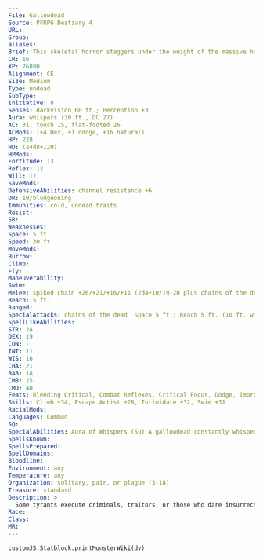 ```yaml
---
File: Gallowdead
Source: PFRPG Bestiary 4
URL: 
Group: 
aliases: 
Brief: This skeletal horror staggers under the weight of the massive hook and chain impaling the bones of its midsection.
CR: 16
XP: 76800
Alignment: CE
Size: Medium
Type: undead
SubType: 
Initiative: 8
Senses: darkvision 60 ft.; Perception +3
Aura: whispers (30 ft., DC 27)
AC: 31, touch 15, flat-footed 26
ACMods: (+4 Dex, +1 dodge, +16 natural)
HP: 228
HD: (24d8+120)
HPMods: 
Fortitude: 13
Reflex: 12
Will: 17
SaveMods: 
DefensiveAbilities: channel resistance +6
DR: 10/bludgeoning
Immunities: cold, undead traits
Resist: 
SR: 
Weaknesses: 
Space: 5 ft.
Speed: 30 ft.
MoveMods: 
Burrow: 
Climb: 
Fly: 
Maneuverability: 
Swim: 
Melee: spiked chain +26/+21/+16/+11 (2d4+10/19-20 plus chains of the dead) or 2 claws +25 (2d8+7)
Reach: 5 ft.
Ranged: 
SpecialAttacks: chains of the dead  Space 5 ft.; Reach 5 ft. (10 ft. with spiked chain)
SpellLikeAbilities: 
STR: 24
DEX: 19
CON: -
INT: 11
WIS: 16
CHA: 21
BAB: 18
CMB: 25
CMD: 40
Feats: Bleeding Critical, Combat Reflexes, Critical Focus, Dodge, Improved Critical (spiked chain), Improved Initiative, Improved Vital Strike, Lunge, Power Attack, Step Up, Vital Strike, Weapon Focus (spiked chain)
Skills: Climb +34, Escape Artist +28, Intimidate +32, Swim +31
RacialMods: 
Languages: Common
SQ: 
SpecialAbilities: Aura of Whispers (Su) A gallowdead constantly whispers vile secrets and blasphemous chants. Any creature within 30 feet of a gallowdead must succeed at a DC 27 Will save or be shaken for 1d4 rounds. Already shaken creatures that fail this saving throw become nauseated by the secrets revealed. Each round, an affected creature can make a new Will save to recover from the effect-once a creature recovers from a gallowdead's whispers, it is immune to this ability for 24 hours. Each overlapping whisper aura from additional gallowdead increases the save DC by 2. This is a language-based sonic effect. The save DC is Charisma-based.  Chains of the Dead (Su) When a gallowdead uses its spiked chain, the first attack that hits a foe during the gallowdead's turn deals an extra 12d6 points of negative energy damage (Will DC 27 half). This has no effect on undead creatures. In addition, the gallowdead can make a free combat maneuver check against its target with a +4 racial bonus. If the check succeeds, the target becomes grappled, but the gallowdead doesn't gain the grappled condition. The gallowdead can make a free combat maneuver check each round to maintain its grip on the victim, but can't take any special grapple actions against the victim except the move special action. When grappling a victim in this way, the gallowdead can't attack with its spiked chain. The save DC is Charisma-based.
SpellsKnown: 
SpellsPrepared: 
SpellDomains: 
Bloodline: 
Environment: any
Temperature: any
Organization: solitary, pair, or plague (3-18)
Treasure: standard
Description: >
  Some tyrants execute criminals, traitors, or those who dare insurrection on the end of hooked and spiked chains. Leaving the criminal to painfully hang and rot sends a message to those who would dare commit the same crimes. Sometimes such savage deaths have a strange and terrible consequence: the victim rises, grabs the instrument of its execution, and becomes a servant of those who condemned it.
Race: 
Class: 
MR: 
---
```

```dataviewjs
customJS.Statblock.printMonsterWiki(dv)
```
